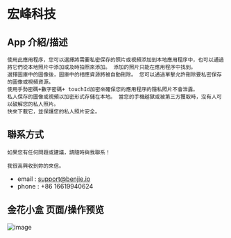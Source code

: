 # 宏峰科技

## App 介紹/描述

    使用此應用程序，您可以選擇將需要私密保存的照片或視頻添加到本地應用程序中，也可以通過將它們從本地照片中添加或及時拍照來添加。 添加的照片只能在應用程序中找到。
    選擇圖庫中的圖像後，圖庫中的相應資源將被自動刪除。 您可以通過單擊允許刪除要私密保存的圖像或視頻資源。
    使用手勢密碼+數字密碼+ touchId加密來確保您的應用程序的隱私照片不會泄露。
    私人保存的圖像或視頻以加密形式存儲在本地。 當您的手機越獄或被第三方獲取時，沒有人可以破解您的私人照片。
    快來下載它，並保護您的私人照片安全。

   
## 聯系方式 

    如果您有任何問題或建議，請隨時與我聯系！
    
    我很高興收到妳的來信。

  * email : support@benjie.io
  * phone : +86 16619940624

## 金花小盒 页面/操作预览

![image]()



